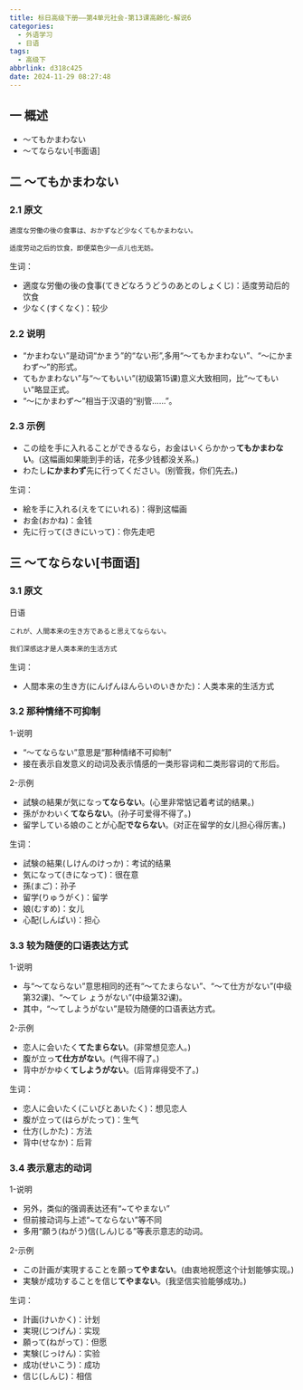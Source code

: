 ```yaml
---
title: 标日高级下册——第4单元社会-第13课高齢化-解说6
categories:
  - 外语学习
  - 日语
tags:
  - 高级下
abbrlink: d318c425
date: 2024-11-29 08:27:48
---
```

## 一 概述

* ～てもかまわない
* ～てならない[书面语]

<!--more-->

## 二  ～てもかまわない

### 2.1 原文

```
適度な労働の後の食事は、おかずなど少なくてもかまわない。

适度劳动之后的饮食，即便菜色少一点儿也无妨。
```

生词：

* 適度な労働の後の食事(てきどなろうどうのあとのしょくじ)：适度劳动后的饮食
* 少なく(すくなく)：较少

### 2.2 说明

* “かまわない”是动词“かまう”的“ない形”,多用“～てもかまわない”、“～にかまわず～”的形式。
* てもかまわない”与“～てもいい”(初级第15课)意义大致相同，比“～てもいい”略显正式。
* “～にかまわず～”相当于汉语的“别管……”。

### 2.3 示例

* この绘を手に入れることができるなら，お金はいくらかかっ**てもかまわない**。(这幅画如果能到手的话，花多少钱都没关系。)
* わたし**にかまわず**先に行ってください。(别管我，你们先去。)

生词：

* 絵を手に入れる(えをてにいれる)：得到这幅画
* お金(おかね)：金钱
* 先に行って(さきにいって)：你先走吧

## 三 ～てならない[书面语]

### 3.1 原文

日语

```
これが、人間本来の生き方であると思えてならない。

我们深感这才是人类本来的生活方式
```


生词：

* 人間本来の生き方(にんげんほんらいのいきかた)：人类本来的生活方式

### 3.2 那种情绪不可抑制

1-说明

* “～てならない”意思是“那种情绪不可抑制”
* 接在表示自发意义的动词及表示情感的一类形容词和二类形容词的て形后。

2-示例

* 試験の結果が気になっ**てならない**。(心里非常惦记着考试的结果。)
* 孫がかわいく**てならない**。(孙子可爱得不得了。)
* 留学している娘のことが心配**でならない**。(对正在留学的女儿担心得厉害。)

生词：

* 試験の結果(しけんのけっか)：考试的结果
* 気になって(きになって)：很在意
* 孫(まご)：孙子
* 留学(りゅうがく)：留学
* 娘(むすめ)：女儿
* 心配(しんぱい)：担心

### 3.3 较为随便的口语表达方式

1-说明

* 与“～てならない”意思相同的还有“～てたまらない”、“～て仕方がない”(中级第32课)、“～てレ
  ょうがない”(中级第32课)。
* 其中，“～てしようがない”是较为随便的口语表达方式。

2-示例

* 恋人に会いたく**てたまらない**。(非常想见恋人。)
* 腹が立っ**て仕方がない**。(气得不得了。)
* 背中がかゆく**てしようがない**。(后背痒得受不了。)

生词：

* 恋人に会いたく(こいびとあいたく)：想见恋人
* 腹が立って(はらがたって)：生气
* 仕方(しかた)：方法
* 背中(せなか)：后背

### 3.4 表示意志的动词

1-说明

* 另外，类似的强调表达还有“~てやまない”
* 但前接动词与上述“~てならない”等不同
* 多用“願う(ねがう)信(しん)じる”等表示意志的动词。

2-示例

* この計画が実現することを願っ**てやまない**。(由衷地祝愿这个计划能够实现。)
* 実験が成功することを信じ**てやまない**。(我坚信实验能够成功。)

生词：

* 計画(けいかく)：计划
* 実現(じつげん)：实现
* 願って(ねがって)：但愿
* 実験(じっけん)：实验
* 成功(せいこう)：成功
* 信じ(しんじ)：相信